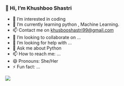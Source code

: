 ### 👋 Hi, I’m Khushboo Shastri

- 👀 I’m interested in coding
- 🌱 I’m currently learning python , Machine Learning.
- 📫 Contact me on khusbooshastri99@gmail.com
- 👯 I’m looking to collaborate on ...
- 🤔 I’m looking for help with ...
- 💬 Ask me about Python
- 📫 How to reach me: ...
- 😄 Pronouns: She/Her
- ⚡ Fun fact: ...
<img src ="https://github-readme-stats.vercel.app/api?username=khusbooshastri99&&show_icons=true&title_color=ffffff&icon_color=bb2acf&text_color=daf7dc&bg_color=000000">
